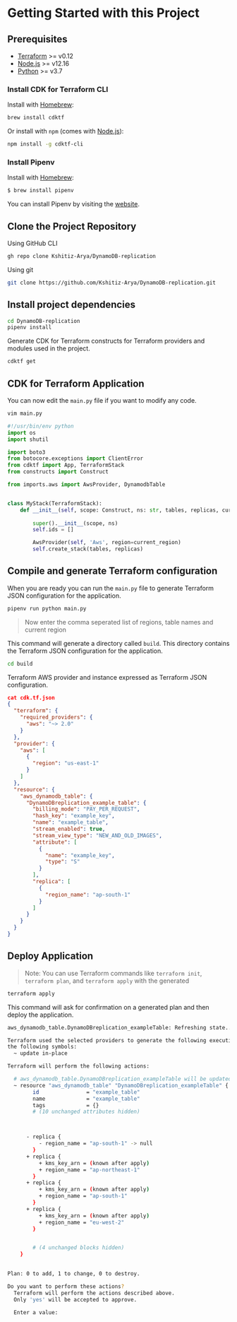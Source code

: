 # Getting Started with this Project

## Prerequisites

- [Terraform](https://www.terraform.io/downloads.html) >= v0.12
- [Node.js](https://nodejs.org) >= v12.16
- [Python](https://www.python.org/downloads/) >= v3.7

### Install CDK for Terraform CLI

Install with [Homebrew](https://brew.sh):

```bash
brew install cdktf
```

Or install with `npm` (comes with [Node.js](https://nodejs.org)):

```bash
npm install -g cdktf-cli
```

### Install Pipenv

Install with [Homebrew](https://brew.sh):

```bash
$ brew install pipenv
```

You can install Pipenv by visiting the [website](https://pipenv.pypa.io/en/latest/).

## Clone the Project Repository

Using GitHub CLI

```bash
gh repo clone Kshitiz-Arya/DynamoDB-replication
```

Using git

```bash
git clone https://github.com/Kshitiz-Arya/DynamoDB-replication.git
```

## Install project dependencies

```bash
cd DynamoDB-replication
pipenv install
```

Generate CDK for Terraform constructs for Terraform providers and modules used in the project.

```bash
cdktf get
```


## CDK for Terraform Application

You can now edit the `main.py` file if you want to modify any code.

```bash
vim main.py
```

```python
#!/usr/bin/env python
import os
import shutil

import boto3
from botocore.exceptions import ClientError
from cdktf import App, TerraformStack
from constructs import Construct

from imports.aws import AwsProvider, DynamodbTable


class MyStack(TerraformStack):
    def __init__(self, scope: Construct, ns: str, tables, replicas, current_region):
      
        super().__init__(scope, ns)
        self.ids = []

        AwsProvider(self, 'Aws', region=current_region)
        self.create_stack(tables, replicas)
```



## Compile and generate Terraform configuration

When you are ready you can run the `main.py` file to generate Terraform JSON configuration for the application.

```bash
pipenv run python main.py
```

> Now enter the comma seperated list of regions, table names and current region

This command will generate a directory called `build`. This directory contains the Terraform JSON configuration for
the application.

```bash
cd build
```

Terraform AWS provider and instance expressed as Terraform JSON configuration.

```json
cat cdk.tf.json
{
  "terraform": {
    "required_providers": {
      "aws": "~> 2.0"
    }
  },
  "provider": {
    "aws": [
      {
        "region": "us-east-1"
      }
    ]
  },
  "resource": {
    "aws_dynamodb_table": {
      "DynamoDBreplication_example_table": {
        "billing_mode": "PAY_PER_REQUEST",
        "hash_key": "example_key",
        "name": "example_table",
        "stream_enabled": true,
        "stream_view_type": "NEW_AND_OLD_IMAGES",
        "attribute": [
          {
            "name": "example_key",
            "type": "S"
          }
        ],
        "replica": [
          {
            "region_name": "ap-south-1"
          }
        ]
      }
    }
  }
}
```


## Deploy Application

> Note: You can use Terraform commands like `terraform init`, `terraform plan`, and `terraform apply` with the generated


```bash
terraform apply
```

This command will ask for confirmation on a generated plan and then deploy the application.

```bash
aws_dynamodb_table.DynamoDBreplication_exampleTable: Refreshing state... [id=exampleTable]

Terraform used the selected providers to generate the following execution plan. Resource actions are indicated with
the following symbols:
  ~ update in-place

Terraform will perform the following actions:

  # aws_dynamodb_table.DynamoDBreplication_exampleTable will be updated in-place
  ~ resource "aws_dynamodb_table" "DynamoDBreplication_exampleTable" {
        id               = "example_table"
        name             = "example_table"
        tags             = {}
        # (10 unchanged attributes hidden)



      - replica {
          - region_name = "ap-south-1" -> null
        }
      + replica {
          + kms_key_arn = (known after apply)
          + region_name = "ap-northeast-1"
        }
      + replica {
          + kms_key_arn = (known after apply)
          + region_name = "ap-south-1"
        }
      + replica {
          + kms_key_arn = (known after apply)
          + region_name = "eu-west-2"
        }


        # (4 unchanged blocks hidden)
    }

  
Plan: 0 to add, 1 to change, 0 to destroy.

Do you want to perform these actions?
  Terraform will perform the actions described above.
  Only 'yes' will be accepted to approve.

  Enter a value: 
```
